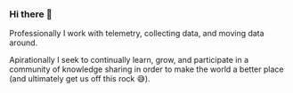 ### Hi there 👋

Professionally I work with telemetry, collecting data, and moving data around.

Apirationally I seek to continually learn, grow, and participate in a community of knowledge sharing in order to make the world a better place (and ultimately get us off this rock 😅).

<!--
**MattUebel/MattUebel** is a ✨ _special_ ✨ repository because its `README.md` (this file) appears on your GitHub profile.

Here are some ideas to get you started:

- 🔭 I’m currently working on ...
- 🌱 I’m currently learning ...
- 👯 I’m looking to collaborate on ...
- 🤔 I’m looking for help with ...
- 💬 Ask me about ...
- 📫 How to reach me: ...
- 😄 Pronouns: ...
- ⚡ Fun fact: ...
-->
